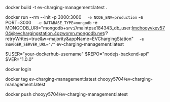 docker build -t ev-charging-management:latest .

docker run --rm --init -p 3000:3000 `  -e NODE_ENV=production`
-e PORT=3000 `  -e DATABASE_TYPE=mongodb`
-e MONGODB_URI="mongodb+srv://maintpse184343_db_user:Imchooyvkev5704@evchargingstation.4gzwomn.mongodb.net/?retryWrites=true&w=majority&appName=EVChargingStation" `  -e SWAGGER_SERVER_URL="/"`
ev-charging-management:latest

$USER="your-dockerhub-username"
$REPO="nodejs-backend-api"
$VER="1.0.0"

docker login

docker tag ev-charging-management:latest chooyy5704/ev-charging-management:latest

docker push chooyy5704/ev-charging-management:latest

